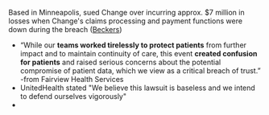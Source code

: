 Based in Minneapolis, sued Change over incurring approx. $7 million in losses when Change's claims processing and payment functions were down during the breach ([Beckers](https://www.beckershospitalreview.com/healthcare-information-technology/cybersecurity/health-system-sues-change-healthcare-over-7m-cyberattack-loss/))
- “While our **teams worked tirelessly to protect patients** from further impact and to maintain continuity of care, this event **created confusion for patients** and raised serious concerns about the potential compromise of patient data, which we view as a critical breach of trust.” -from Fairview Health Services
- UnitedHealth stated "We believe this lawsuit is baseless and we intend to defend ourselves vigorously"
- 